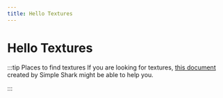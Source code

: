 ```yaml
---
title: Hello Textures
---
```

# Hello Textures <Badge text="not finished" type="warning"/>

:::tip Places to find textures
If you are looking for textures, [this document](https://docs.google.com/document/d/1Gr4bnvXShuU84qlkA7wPdmFjQrmFj-gSudfFsW1QdIE/edit?usp=sharing) created by Simple Shark might be able to help you.

<!-- only link to the document or list them all here and give credit to Simple Shark and link the document? -->
:::
